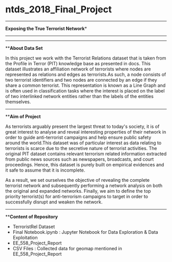 # ntds_2018_Final_Project
************************************************

****Exposing the True Terrorist Network*****

************************************************
************************************************
******************About Data Set****************

In this project we work with the Terrorist Relations dataset that 
is taken from the Profile in Terror (PIT)  knowledge base as presented in docs. 
This dataset illustrates an affiliation network of terrorists where nodes are
represented as relations and edges as terrorists.As such, a node consists of two
terrorist identifiers and two nodes are connected by an edge if they share a common
terrorist. This representation is known as a Line Graph and is often used in 
classification tasks where the interest is placed on the label of two interlinked 
network entities rather than the labels of the entities themselves.

************************************************
******************Aim of Project****************

As terrorists arguably present the largest threat to today's society, it is of great
interest to analyse and reveal interesting properties of their network in order to guide
anti-terrorist campaigns and help ensure public safety around the world.This dataset was
of particular interest as data relating to terrorists is scarce due to the secretive 
nature of terrorist activities. The original PIT dataset contains relevant terrorism
related information extracted from public news sources such as newspapers, broadcasts,
and court proceedings. Hence, this dataset is purely built on empirical evidences and
it safe to assume that it is incomplete.

As a result, we set ourselves the objective of revealing the complete terrorist network
and subsequently performing a network analysis on both the original and expanded networks.
 Finally, we aim to define the top priority terrorist(s) for anti-terrorism campaigns to 
target in order to successfully disrupt and weaken the network.


*******************************************************
******************Content of Repository****************
- TerroristRel Dataset
- Final Notebook.ipynb  : Jupyter Notebook for Data Exploration & Data Exploitation
- EE_558_Project_Report
- CSV Files : Collected data for geomap mentioned in EE_558_Project_Report
